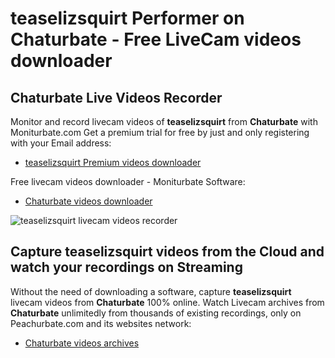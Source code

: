 # teaselizsquirt Performer on Chaturbate - Free LiveCam videos downloader

## Chaturbate Live Videos Recorder

Monitor and record livecam videos of **teaselizsquirt** from **Chaturbate** with Moniturbate.com
Get a premium trial for free by just and only registering with your Email address:
* [teaselizsquirt Premium videos downloader](https://moniturbate.com/request-demo-licence-key.html)

Free livecam videos downloader - Moniturbate Software:
* [Chaturbate videos downloader](https://moniturbate.com/moniturbate-download-software.html)

![teaselizsquirt livecam videos recorder](https://peachurnet.com/templates/moniturbate-software.png)


## Capture teaselizsquirt videos from the Cloud and watch your recordings on Streaming

Without the need of downloading a software, capture **teaselizsquirt** livecam videos from **Chaturbate** 100% online.
Watch Livecam archives from **Chaturbate** unlimitedly from thousands of existing recordings, only on Peachurbate.com and its websites network:
* [Chaturbate videos archives](https://peachurnet.com/)